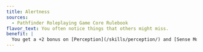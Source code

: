```yaml
---
title: Alertness
sources:
  - Pathfinder Roleplaying Game Core Rulebook
flavor_text: You often notice things that others might miss.
benefit: |
  You get a +2 bonus on [Perception](/skills/perception/) and [Sense Motive](/skills/sense-motive/) skill checks. If you have 10 or more ranks in one of these skills, the bonus increases to +4 for that skill.
---
```


